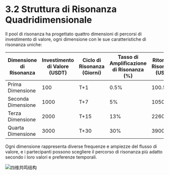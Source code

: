 # 3.2 Struttura di Risonanza Quadridimensionale

Il pool di risonanza ha progettato quattro dimensioni di percorsi di investimento di valore, ogni dimensione con le sue caratteristiche di risonanza uniche:

| Dimensione di Risonanza | Investimento di Valore (USDT) | Ciclo di Risonanza (Giorni) | Tasso di Amplificazione di Risonanza (%) | Ritorno di Risonanza (USDT) |
|------------------------|------------------------------|----------------------------|------------------------------------------|----------------------------|
| Prima Dimensione | 100 | T+1 | 0.5% | 100.5 |
| Seconda Dimensione | 1000 | T+7 | 5% | 1050 |
| Terza Dimensione | 2000 | T+15 | 13% | 2260 |
| Quarta Dimensione | 3000 | T+30 | 30% | 3900 |

Ogni dimensione rappresenta diverse frequenze e ampiezze del flusso di valore, e i partecipanti possono scegliere il percorso di risonanza più adatto secondo i loro valori e preferenze temporali.

![四维共鸣结构](/images/图2.svg)